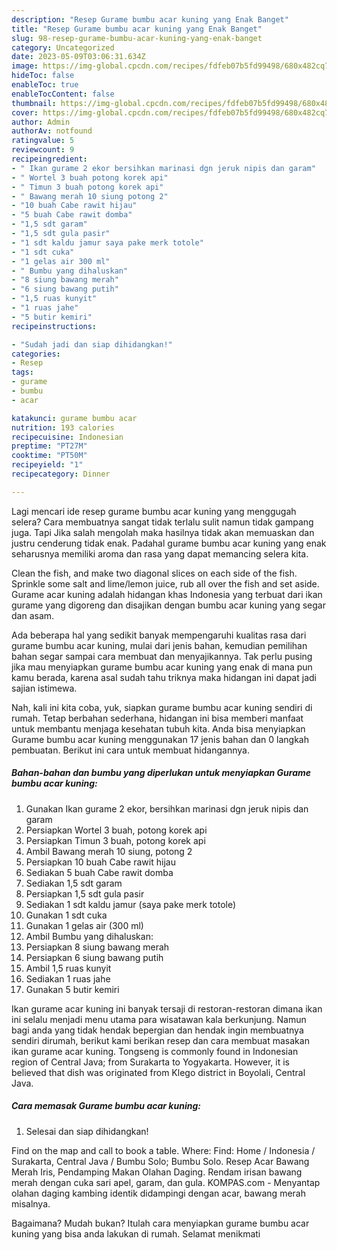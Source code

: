 ```yaml
---
description: "Resep Gurame bumbu acar kuning yang Enak Banget"
title: "Resep Gurame bumbu acar kuning yang Enak Banget"
slug: 98-resep-gurame-bumbu-acar-kuning-yang-enak-banget
category: Uncategorized
date: 2023-05-09T03:06:31.634Z
image: https://img-global.cpcdn.com/recipes/fdfeb07b5fd99498/680x482cq70/gurame-bumbu-acar-kuning-foto-resep-utama.jpg
hideToc: false
enableToc: true
enableTocContent: false
thumbnail: https://img-global.cpcdn.com/recipes/fdfeb07b5fd99498/680x482cq70/gurame-bumbu-acar-kuning-foto-resep-utama.jpg
cover: https://img-global.cpcdn.com/recipes/fdfeb07b5fd99498/680x482cq70/gurame-bumbu-acar-kuning-foto-resep-utama.jpg
author: Admin
authorAv: notfound
ratingvalue: 5
reviewcount: 9
recipeingredient:
- " Ikan gurame 2 ekor bersihkan marinasi dgn jeruk nipis dan garam"
- " Wortel 3 buah potong korek api"
- " Timun 3 buah potong korek api"
- " Bawang merah 10 siung potong 2"
- "10 buah Cabe rawit hijau"
- "5 buah Cabe rawit domba"
- "1,5 sdt garam"
- "1,5 sdt gula pasir"
- "1 sdt kaldu jamur saya pake merk totole"
- "1 sdt cuka"
- "1 gelas air 300 ml"
- " Bumbu yang dihaluskan"
- "8 siung bawang merah"
- "6 siung bawang putih"
- "1,5 ruas kunyit"
- "1 ruas jahe"
- "5 butir kemiri"
recipeinstructions:

- "Sudah jadi dan siap dihidangkan!"
categories:
- Resep
tags:
- gurame
- bumbu
- acar

katakunci: gurame bumbu acar 
nutrition: 193 calories
recipecuisine: Indonesian
preptime: "PT27M"
cooktime: "PT50M"
recipeyield: "1"
recipecategory: Dinner

---
```



Lagi mencari ide resep gurame bumbu acar kuning yang menggugah selera? Cara membuatnya sangat tidak terlalu sulit namun tidak gampang juga. Tapi Jika salah mengolah maka hasilnya tidak akan memuaskan dan justru cenderung tidak enak. Padahal gurame bumbu acar kuning yang enak seharusnya memiliki aroma dan rasa yang dapat memancing selera kita.


Clean the fish, and make two diagonal slices on each side of the fish. Sprinkle some salt and lime/lemon juice, rub all over the fish and set aside. Gurame acar kuning adalah hidangan khas Indonesia yang terbuat dari ikan gurame yang digoreng dan disajikan dengan bumbu acar kuning yang segar dan asam.

Ada beberapa hal yang sedikit banyak mempengaruhi kualitas rasa dari gurame bumbu acar kuning, mulai dari jenis bahan, kemudian pemilihan bahan segar sampai cara membuat dan menyajikannya. Tak perlu pusing jika mau menyiapkan gurame bumbu acar kuning yang enak di mana pun kamu berada, karena asal sudah tahu triknya maka hidangan ini dapat jadi sajian istimewa.


Nah, kali ini kita coba, yuk, siapkan gurame bumbu acar kuning sendiri di rumah. Tetap berbahan sederhana, hidangan ini bisa memberi manfaat untuk membantu menjaga kesehatan tubuh kita. Anda bisa menyiapkan Gurame bumbu acar kuning menggunakan 17 jenis bahan dan 0 langkah pembuatan. Berikut ini cara untuk membuat hidangannya.

<!--inarticleads1-->

##### Bahan-bahan dan bumbu yang diperlukan untuk menyiapkan Gurame bumbu acar kuning:

1. Gunakan  Ikan gurame 2 ekor, bersihkan marinasi dgn jeruk nipis dan garam
1. Persiapkan  Wortel 3 buah, potong korek api
1. Persiapkan  Timun 3 buah, potong korek api
1. Ambil  Bawang merah 10 siung, potong 2
1. Persiapkan 10 buah Cabe rawit hijau
1. Sediakan 5 buah Cabe rawit domba
1. Sediakan 1,5 sdt garam
1. Persiapkan 1,5 sdt gula pasir
1. Sediakan 1 sdt kaldu jamur (saya pake merk totole)
1. Gunakan 1 sdt cuka
1. Gunakan 1 gelas air (300 ml)
1. Ambil  Bumbu yang dihaluskan:
1. Persiapkan 8 siung bawang merah
1. Persiapkan 6 siung bawang putih
1. Ambil 1,5 ruas kunyit
1. Sediakan 1 ruas jahe
1. Gunakan 5 butir kemiri


Ikan gurame acar kuning ini banyak tersaji di restoran-restoran dimana ikan ini selalu menjadi menu utama para wisatawan kala berkunjung. Namun bagi anda yang tidak hendak bepergian dan hendak ingin membuatnya sendiri dirumah, berikut kami berikan resep dan cara membuat masakan ikan gurame acar kuning. Tongseng is commonly found in Indonesian region of Central Java; from Surakarta to Yogyakarta. However, it is believed that dish was originated from Klego district in Boyolali, Central Java. 

<!--inarticleads2-->

##### Cara memasak Gurame bumbu acar kuning:


1. Selesai dan siap dihidangkan!

Find on the map and call to book a table. Where: Find: Home / Indonesia / Surakarta, Central Java / Bumbu Solo; Bumbu Solo. Resep Acar Bawang Merah Iris, Pendamping Makan Olahan Daging. Rendam irisan bawang merah dengan cuka sari apel, garam, dan gula. KOMPAS.com - Menyantap olahan daging kambing identik didampingi dengan acar, bawang merah misalnya. 

Bagaimana? Mudah bukan? Itulah cara menyiapkan gurame bumbu acar kuning yang bisa anda lakukan di rumah. Selamat menikmati
